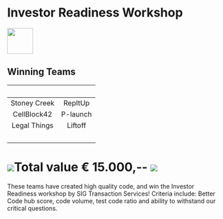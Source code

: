 # Investor Readiness Workshop

<img src="https://bettercodehub.com/edge/badge/Blockchaingers/BlockchainHackaton?branch=master" height="60"/>


## __Winning Teams__

| &nbsp;|&nbsp; |
| :---: | :---: |
| Stoney Creek | RepItUp |
| CellBlock42 | P-launch |
| Legal Things | Liftoff |
| &nbsp;|&nbsp; |


# <img src="https://avatars0.githubusercontent.com/ml/246?s=140&v=4" />Total value € 15.000,-- <img src="https://avatars0.githubusercontent.com/ml/246?s=140&v=4" />



These teams have created high quality code, and win the Investor Readiness workshop by SIG Transaction Services!
Criteria include: Better Code hub score, code volume, test code ratio and ability to withstand our critical questions.
